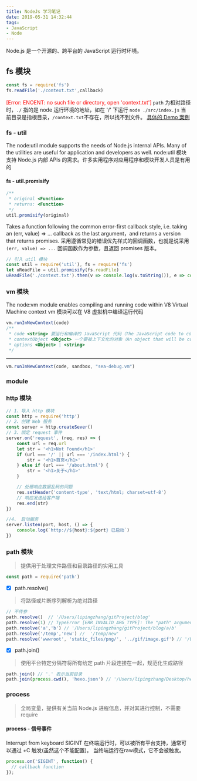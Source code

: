 ```yaml
---
title: NodeJs 学习笔记
date: 2019-05-31 14:32:44
tags:
- JavaScript
- Node
---
```


Node.js 是一个开源的、跨平台的 JavaScript 运行时环境。

## fs 模块
```JavaScript
const fs = require('fs')
fs.readFile('./context.txt',callback)
```
<font color='red'>[Error: ENOENT: no such file or directory, open 'context.txt'] </font>
<span class='custom-box custom-box-393'>`path` 为相对路径时，`./` 指的是 node 运行环境的地址，如在 '/' 下运行 `node ./src/index.js` 当前目录是指根目录，`/context.txt`不存在，所以找不到文件。</span>
[具体的 Demo 案例](https://github.com/HelenZhangLP/demo/blob/master/node/src/demo14/index.js)

### fs - util
The node:util module supports the needs of Node.js internal APIs. Many of the utilities are useful for application and developers as well.
node:util 模块支持 Node.js 内部 APIs 的需求。许多实用程序对应用程序和模块开发人员是有用的

#### fs - util.promisify
```JavaScript
/**
 * original <Function>
 * returns: <Function>
 */ 
util.promisify(original)
```
Takes a function following the common error-first callback style, i.e. taking an (err, value) => ... callback as the last argument，and returns a version that returns promises.
采用遵循常见的错误优先样式的回调函数，也就是说采用 `(err, value) => ...` 回调函数作为参数，且返回 promises 版本。
```JavaScript
// 引入 util 模块
const util = require('util'), fs = require('fs')
let uReadFile = util.promisify(fs.readFile)
uReadFile('./context.txt').then(v => console.log(v.toString()), e => console.log(e))
```

### vm 模块
The node:vm module enables compiling and running code within V8 Virtual Machine context
vm 模块可以在 V8 虚拟机中编译运行代码
```javaScript
vm.runInNewContext(code)
/**
 * code <string> 要运行和编译的 JavaScript 代码（The JavaScript code to compile and run）
 * contextObject <Object> 一个要被上下文化的对象（An object that will be contextified）, 如果未定义，会创建一个新对象（if undefined, a new object will be created.）
 * options <Object> | <string> 
 */
```
---
```javaScript
vm.runInNewContext(code, sandbox, "sea-debug.vm")
```

### module

### http 模块
```JavaScript
// 1、导入 http 模块
const http = require('http')
// 2、创建 Web 服务
const server = http.createSever()
// 3、绑定 request 事件
server.on('request', (req, res) => {
    const url = req.url
    let str = '<h1>Not Found</h1>'
    if (url === '/' || url === '/index.html') {
        str = '<h1>首页</h1>'
    } else if (url === '/about.html') {
        str = '<h1>关于</h1>'
    }

    // 处理响应数据乱码的问题
    res.setHeader('content-type', 'text/html; charset=utf-8')
    // 响应发送给客户端
    res.end(str)
})

//4、 启动服务
server.listen(port, host, () => {
    console.log(`http://${host}:${port} 已启动`)
})
```

### path 模块
> 提供用于处理文件路径和目录路径的实用工具

```JavaScript
const path = require('path')
```

- [x] path.resolve()
> 将路径或片断序列解析为绝对路径
```JavaScript
// 不传参
path.resolve()  // '/Users/lipingzhang/gitProject/blog'
path.resolve(1) // TypeError [ERR_INVALID_ARG_TYPE]: The "path" argument must be of type string. Received type number
path.resolve('a','b') // '/Users/lipingzhang/gitProject/blog/a/b'
path.resolve('/temp','new') //  '/temp/new'
path.resolve('wwwroot', 'static_files/png/', '../gif/image.gif') // '/Users/lipingzhang/gitProject/blog/wwwroot/static_files/gif/image.gif'
```
- [x] path.join(<string>)
> 使用平台特定分隔符将所有给定 path 片段连接在一起，规范化生成路径
```JavaScript
path.join() // '.' 表示当前目录
path.join(process.cwd(), 'hexo.json') // '/Users/lipingzhang/Desktop/hexo-cli的副本/a.json'
```
### process
> 全局变量，提供有关当前 Node.js 进程信息，并对其进行控制，不需要 require
#### process - 信号事件
Interrupt from keyboard
SIGINT 在终端运行时，可以被所有平台支持，通常可以通过 <Ctrl>+C 触发(虽然这个不能配置)。 当终端运行在raw模式，它不会被触发。
```JavaScript
process.on('SIGINT', function() {
  // callback function
});
```
